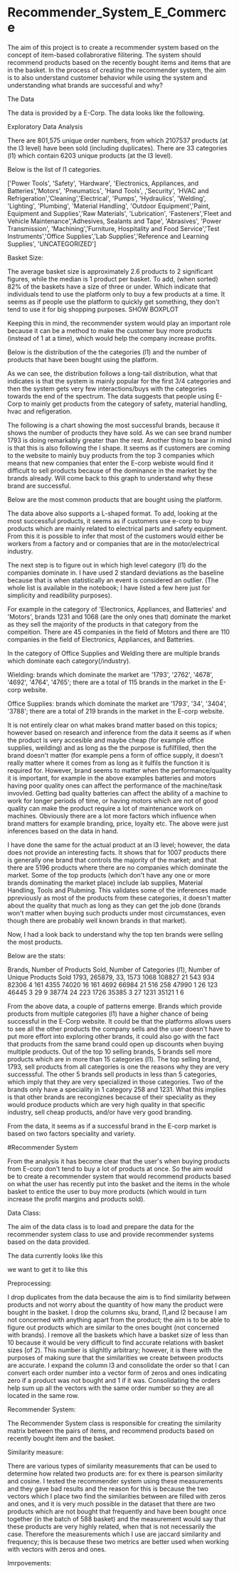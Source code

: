 # Recommender_System_E_Commerce
The aim of this project is to create a recommender system based on the concept of item-based collabrorative filitering. The system should recommend products based on the recently bought items and items that are in the basket. In the process of creating the recommender system, the aim is to also understand customer behavior while using the system and understanding what brands are successful and why? 

The Data 

The data is provided by a E-Corp. The data looks like the following. 









Exploratory Data Analysis 

There are 801,575 unique order numbers, from which 2107537 products (at the l3 level) have been sold (including duplicates). There are 33 categories (l1) which contain 6203 unique products (at the l3 level).

Below is the list of l1 categories. 

['Power Tools', 'Safety', 'Hardware', 'Electronics, Appliances, and Batteries','Motors', 'Pneumatics', 'Hand Tools',
,'Security', 'HVAC and Refrigeration','Cleaning','Electrical', 'Pumps', 'Hydraulics', 'Welding', 'Lighting', 'Plumbing', 'Material Handling', 'Outdoor Equipment','Paint, Equipment and Supplies','Raw Materials', 'Lubrication', 'Fasteners','Fleet and Vehicle Maintenance','Adhesives, Sealants and Tape', 'Abrasives', 'Power Transmission', 'Machining','Furniture, Hospitality and Food Service','Test Instruments','Office Supplies','Lab Supplies','Reference and Learning Supplies',
 'UNCATEGORIZED']
 
 
 Basket Size:
 
 The average basket size is approximately 2.6 products to 2 significant figures, while the median is 1 product per basket. To add, (when sorted) 82% of the baskets have a size of three or under. Which indicate that individuals tend to use the platform only to buy a few products at a time. It seems as if people use the platform to quickly get something, they don't tend to use it for big shopping purposes. SHOW BOXPLOT 
 
 
 
 Keeping this in mind, the recommender system would play an important role because it can be a method to make the customer buy more products (instead of 1 at a time), which would help the company increase profits. 
 
 
 Below is the distribution of the the categories (l1) and the number of products that have been bought using the platform. 
 
 
 
As we can see, the distribution follows a long-tail distribution, what that indicates is that the system is mainly popular for the first 3/4 categories and then the system gets very few interactions/buys with the categories towards the end of the spectrum. The data suggests that people using E-Corp to mainly get products from the category of safety, material handling, hvac and refigeration. 



The following is a chart showing the most successful brands, because it shows the number of products they have sold. As we can see brand number 1793 is doing remarkably greater than the rest. Another thing to bear in mind is that this is also following the l shape. It seems as if customers are coming to the website to mainly buy products from the top 3 companies which means that new companies that enter the E-corp webiste would find it difficult to sell products because of the dominance in the market by the brands already. Will come back to this graph to understand why these brand are successful. 


Below are the most common products that are bought using the platform. 


The data above also supports a L-shaped format. To add, looking at the most successful products, it seems as if customers use e-corp to buy products which are mainly related to electrical parts and safety equipment. From this it is possible to infer that most of the customers would either be workers from a factory and or companies that are in the motor/electrical industry. 




The next step is to figure out in which high level category (l1) do the companies dominate in. I have used 2 standard deviations as the baseline because that is when statistically an event is considered an outlier. (The whole list is available in the notebook; I have listed a few here just for simplicity and readibility purposes). 

For example in the category of 'Electronics, Appliances, and Batteries' and 'Motors', brands 1231 and 1068 (are the only ones that) dominate the market as they sell the majority of the products in that category from the compeition. There are 45 companies in the field of Motors and there are 110 companies in the field of Electronics, Appliances, and Batteries. 


In the category of Office Supplies and Welding there are multiple brands which dominate each category(/industry). 

Wielding: brands which dominate the market are '1793', '2762', '4678', '4692', '4764', '4765'; there are a total of 115 brands in the market in the E-corp website. 

Office Supplies: brands which dominate the market are '1793', '34', '3404', '3788'; there are a total of 219 brands in the market in the E-corp website. 

It is not entirely clear on what makes brand matter based on this topics; however based on research and inference from the data it seems as if when the product is very accesible and maybe cheap (for example office supplies, weilding) and as long as the the purpose is fufilfilled, then the brand doesn't matter (for example pens a form of office supply, it doesn't really matter where it comes from as long as it fulfils the function it is required for. However, brand seems to matter when the performance/quality it is important, for example in the above examples batteries and motors having poor quality ones can affect the performance of the machine/task invovled. Getting bad quality batteries can affect the ability of a machine to work for longer periods of time, or having motors which are not of good quality can make the product require a lot of maintenance work on machines. Obviously there are a lot more factors which influence when brand matters for example branding, price, loyalty etc. The above were just inferences based on the data in hand. 


I have done the same for the actual product at an l3 level; however, the data does not provide an interesting facts. It shows that for 1007 products there is generally one brand that controls the majority of the market; and that there are 5196 products where there are no companies which dominate the market. Some of the top products (which don't have any one or more brands dominating the market place) include lab supplies, Material Handling, Tools and Plubming. This validates some of the inferences made ppreviously as most of the products from these categories, it doesn't matter about the quality that much as long as they can get the job done (brands won't matter when buying such products under most circumstances, even though there are probably well known brands in that market).

Now, I had a look back to understand why the top ten brands were selling the most products. 

Below are the stats:

Brands, Number of Products Sold, Number of Categories (l1), Number of Unique Products Sold
1793, 265879, 33, 1573
1068 108827 21 543
934 82306 4 161
4355 74020 16 161
4692 66984 21 516
258 47990 1 26
123 46445 3 29
9 38774 24 223
1726 35385 3 27
1231 35121 1 6


From the above data, a couple of patterns emerge. Brands which provide products from multiple categories (l1) have a higher chance of being successful in the E-Corp website. It could be that the platforms allows users to see all the other products the company sells and the user doesn't have to put more effort into exploring other brands, it could also go with the fact that products from the same brand could open up discounts when buying multiple products. Out of the top 10 selling brands, 5 brands sell more products which are in more than 15 categories (l1). The top selling brand, 1793, sell products from all categories is one the reasons why they are very successsful. The other 5 brands sell products in less than 5 categories, which imply that they are very specialized in those categories. Two of the brands only have a speciality in 1 category 258 and 1231. What this implies is that other brands are recongiznes because of their speciality as they would produce products which are very high quality in that specific industry, sell cheap products, and/or have very good branding. 


From the data, it seems as if a successful brand in the E-corp market is based on two factors speciality and variety.




#Recommender System

From the analysis it has become clear that the user's when buying products from E-corp don't tend to buy a lot of products at once. So the aim would be to create a recommender system that would recommend products based on what the user has recently put into the basket and the items in the whole basket to entice the user to buy more products (which would in turn increase the profit margins and products sold).

Data Class:

The aim of the data class is to load and prepare the data for the recommender system class to use and provide recommender systems based on the data provided. 

The data currently looks like this 



we want to get it to like this 


Preprocessing: 

I drop duplicates from the data because the aim is to find similarity between products and not worry about the quantity of how many the product were bought in the basket. I drop the columns sku, brand, l1,and l2 because I am not concerned with anything apart from the product; the aim is to be able to figure out products which are similar to the ones bought (not concerned with brands). I remove all the baskets which have a basket size of less than 10 because it would be very difficult to find accurate relations with basket sizes (of 2). This number is slighltly arbitrary; however, it is there with the purposes of making sure that the similarities we create between products are accurate. I expand the column l3 and consolidate the order so that I can convert each order number into a vector form of zeros and ones indicating zero if a product was not bought and 1 if it was. Consolidating the orders help sum up all the vectors with the same order number so they are all located in the same row. 


Recommender System:

The Recommender System class is responsible for creating the similarity matrix between the pairs of items, and recommend products based on recently bought item and the basket. 


Similarity measure: 

There are various types of similarity measurements that can be used to determine how related two products are: for ex there is pearson similarity and cosine. I tested the recommender system using these measurements and they gave bad results and the reason for this is because the two vectors which I place two find the similarities between are filled with zeros and ones, and it is very much possible in the dataset that there are two products which are not bought that frequently and have been bought once together (in the batch of 588 basket) and the measurement would say that these products are very highly related, when that is not necessarily the case. Therefore the measurements which I use are jaccard similarity and frequency; this is because these two metrics are better used when working with vectors with zeros and ones. 






Imrpovements: 


